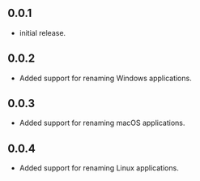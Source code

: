 ## 0.0.1

* initial release.

## 0.0.2

* Added support for renaming Windows applications.

## 0.0.3

* Added support for renaming macOS applications.

## 0.0.4

* Added support for renaming Linux applications.
